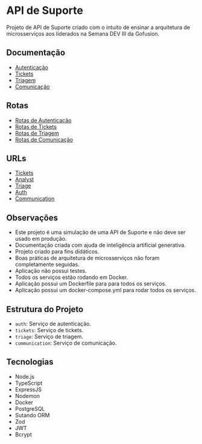 # API de Suporte

Projeto de API de Suporte criado com o intuito de ensinar a arquitetura de microsserviços aos liderados na Semana DEV III da Gofusion.

## Documentação

- [Autenticação](docs/auth.md)
- [Tickets](docs/tickets.md)
- [Triagem](docs/triage.md)
- [Comunicação](docs/communication.md)

## Rotas

- [Rotas de Autenticação](docs/auth.md)
- [Rotas de Tickets](docs/tickets.md)
- [Rotas de Triagem](docs/triage.md)
- [Rotas de Comunicação](docs/communication.md)

## URLs

- [Tickets](http://localhost:8080)
- [Analyst](http://localhost:8081)
- [Triage](http://localhost:8082)
- [Auth](http://localhost:8083)
- [Communication](http://localhost:8084)

## Observações

- Este projeto é uma simulação de uma API de Suporte e não deve ser usado em produção.
- Documentação criada com ajuda de inteligência artificial generativa.
- Projeto criado para fins didáticos.
- Boas práticas de arquitetura de microsserviços não foram completamente seguidas.
- Aplicação não possui testes.
- Todos os serviços estão rodando em Docker.
- Aplicação possui um Dockerfile para para todos os serviços.
- Aplicação possui um docker-compose.yml para rodar todos os serviços.

## Estrutura do Projeto

- `auth`: Serviço de autenticação.
- `tickets`: Serviço de tickets.
- `triage`: Serviço de triagem.
- `communication`: Serviço de comunicação.

## Tecnologias

- Node.js
- TypeScript
- ExpressJS
- Nodemon
- Docker
- PostgreSQL
- Sutando ORM
- Zod
- JWT
- Bcrypt
